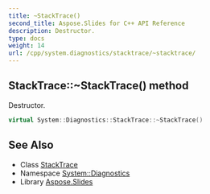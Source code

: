 ```yaml
---
title: ~StackTrace()
second_title: Aspose.Slides for C++ API Reference
description: Destructor.
type: docs
weight: 14
url: /cpp/system.diagnostics/stacktrace/~stacktrace/
---
```

## StackTrace::~StackTrace() method


Destructor.

```cpp
virtual System::Diagnostics::StackTrace::~StackTrace()
```

## See Also

* Class [StackTrace](./)
* Namespace [System::Diagnostics](../)
* Library [Aspose.Slides](../../)